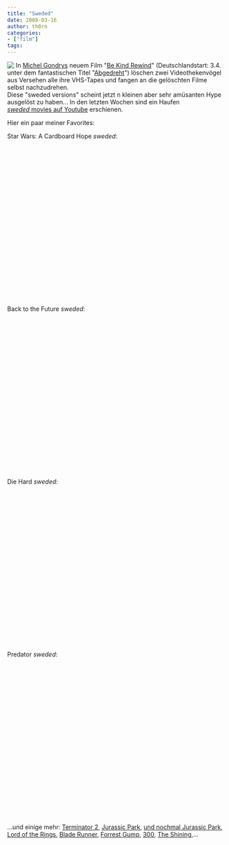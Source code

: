 ```yaml
---
title: "Sweded"
date: 2008-03-16
author: th0rn
categories:
- ["film"]
tags:
---
```

<a HREF="http://www.bekindmovie.com/swede_yourself.html" TARGET="_blank"><img SRC="/blog/wp-content/uploads/2008/03/me_sweded2.jpg" STYLE="float: left; margin-right: 4px" /></a>

In <a TARGET="_blank" HREF="http://en.wikipedia.org/wiki/Michel_Gondry">Michel Gondrys</a> neuem Film "<a TARGET="_blank" HREF="http://www.bekindmovie.com">Be Kind Rewind</a>" (Deutschlandstart: 3.4. unter dem fantastischen Titel "<a TARGET="_blank" HREF="http://www.abgedreht.senator.de/">Abgedreht</a>")  löschen zwei Videothekenvögel aus Versehen alle ihre VHS-Tapes und fangen an die gelöschten Filme selbst nachzudrehen. Diese "sweded versions" scheint jetzt n kleinen aber sehr amüsanten Hype ausgelöst zu haben... In den letzten Wochen sind ein Haufen <a TARGET="_blank" HREF="http://www.youtube.com/results?search_query=sweded&amp;search_type="><em>sweded</em> movies auf Youtube</a> erschienen.

Hier ein paar meiner Favorites:

<!--more-->

Star Wars: A Cardboard Hope <em>sweded</em>:

<object HEIGHT="355" WIDTH="425">
<param VALUE="http://www.youtube.com/v/_qEWhrjYg_o&amp;hl=en" NAME="movie"></param>
<param VALUE="transparent" NAME="wmode"></param><embed HEIGHT="355" WIDTH="425" wmode="transparent" TYPE="application/x-shockwave-flash" SRC="http://www.youtube.com/v/_qEWhrjYg_o&amp;hl=en"></embed>

</object>Back to the Future <em>sweded</em>:

<object HEIGHT="355" WIDTH="425">
<param VALUE="http://www.youtube.com/v/H1B2GRz09hg&amp;hl=en" NAME="movie"></param>
<param VALUE="transparent" NAME="wmode"></param><embed HEIGHT="355" WIDTH="425" wmode="transparent" TYPE="application/x-shockwave-flash" SRC="http://www.youtube.com/v/H1B2GRz09hg&amp;hl=en"></embed>

</object>Die Hard <em>sweded</em>:

<object HEIGHT="355" WIDTH="425">
<param VALUE="http://www.youtube.com/v/pT6XYtlIGj0&amp;hl=en" NAME="movie"></param>
<param VALUE="transparent" NAME="wmode"></param><embed HEIGHT="355" WIDTH="425" wmode="transparent" TYPE="application/x-shockwave-flash" SRC="http://www.youtube.com/v/pT6XYtlIGj0&amp;hl=en"></embed>

</object>Predator <em>sweded</em>:

<object HEIGHT="355" WIDTH="425">
<param VALUE="http://www.youtube.com/v/Kie8t5nolWg&amp;hl=en" NAME="movie"></param>
<param VALUE="transparent" NAME="wmode"></param><embed HEIGHT="355" WIDTH="425" wmode="transparent" TYPE="application/x-shockwave-flash" SRC="http://www.youtube.com/v/Kie8t5nolWg&amp;hl=en"></embed>

</object>...und einige mehr:
<a HREF="http://www.youtube.com/watch?v=01iAqB-cqZw&amp;feature=related">Terminator 2</a>, <a HREF="http://www.youtube.com/watch?v=OFZBz3ZiQbk&amp;feature=related">Jurassic Park</a>, <a HREF="http://www.youtube.com/watch?v=B5FgC3DIzLc&amp;feature=related">und nochmal Jurassic Park</a>, <a HREF="http://www.youtube.com/watch?v=AtSYLGXnnE8">Lord of the Rings</a>, <a HREF="http://www.youtube.com/watch?v=9n5WmS7eWp0&amp;feature=related">Blade Runner</a>, <a HREF="http://www.youtube.com/watch?v=oHHPyTf7gcY&amp;feature=related">Forrest Gump</a>, <a HREF="http://www.youtube.com/watch?v=ZdUEIsNi0_8&amp;feature=related">300</a>, <a HREF="http://www.youtube.com/watch?v=I2unsGNFdts&amp;feature=related">The Shining</a>,...